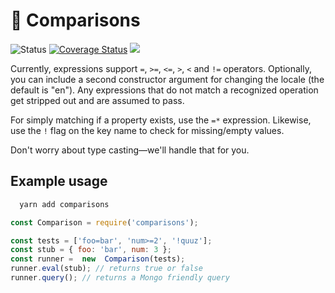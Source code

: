 
<h1>🧮 Comparisons</h1>
<p>
<img  src="https://github.com/MikeIbberson/comparisons/workflows/Node%20CI/badge.svg"  alt="Status" />
<a href='https://coveralls.io/github/MikeIbberson/comparisons?branch=master'><img src='https://coveralls.io/repos/github/MikeIbberson/comparisons/badge.svg?branch=master' alt='Coverage Status' /></a>
<img src='https://bettercodehub.com/edge/badge/MikeIbberson/comparisons?branch=master'>
</p> 

<p>Currently, expressions support <code>=</code>, <code>>=</code>, <code><=</code>, <code>></code>, <code><</code> and <code>!=</code> operators. Optionally, you can include a second constructor argument for changing the locale (the default is "en"). Any expressions that do not match a recognized operation get stripped out and are assumed to pass.</p>

<p>For simply matching if a property exists, use the <code>=*</code> expression. Likewise, use the <code>!</code> flag on the key name to check for missing/empty values.</p>

<p>Don't worry about type casting&mdash;we'll handle that for you.</p>

<h2>Example usage</h2>

```Bash
  yarn add comparisons
```

```Javascript
const Comparison = require('comparisons');

const tests = ['foo=bar', 'num>=2', '!quuz'];
const stub = { foo: 'bar', num: 3 };
const runner =  new  Comparison(tests);
runner.eval(stub); // returns true or false
runner.query(); // returns a Mongo friendly query
```
